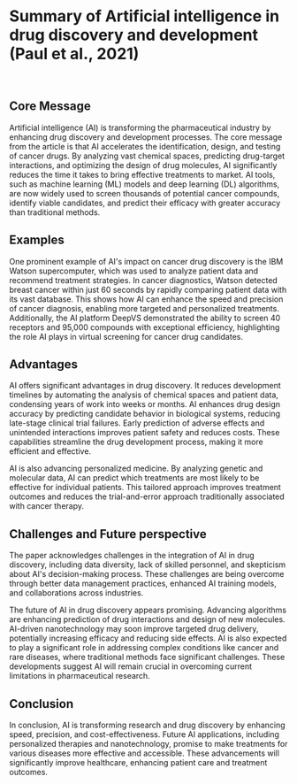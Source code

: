 # Summary of Artificial intelligence in drug discovery and development (Paul et al., 2021)
<br/>

## Core Message
Artificial intelligence (AI) is transforming the pharmaceutical industry by enhancing drug discovery and development processes. The core message from the article is that AI  accelerates the identification, design, and testing of cancer drugs. By analyzing vast chemical spaces, predicting drug-target interactions, and optimizing the design of drug molecules, AI significantly reduces the time it takes to bring effective treatments to market. AI tools, such as machine learning (ML) models and deep learning (DL) algorithms, are now widely used to screen thousands of potential cancer compounds, identify viable candidates, and predict their efficacy with greater accuracy than traditional methods.

## Examples
One prominent example of AI's impact on cancer drug discovery is the IBM Watson supercomputer, which was used to analyze patient data and recommend treatment strategies. In cancer diagnostics, Watson detected breast cancer within just 60 seconds by rapidly comparing patient data with its vast database. This shows how AI can enhance the speed and precision of cancer diagnosis, enabling more targeted and personalized treatments. Additionally, the AI platform DeepVS demonstrated the ability to screen 40 receptors and 95,000 compounds with exceptional efficiency, highlighting the role AI plays in virtual screening for cancer drug candidates.

## Advantages
AI offers significant advantages in drug discovery. It reduces development timelines by automating the analysis of chemical spaces and patient data, condensing years of work into weeks or months. AI enhances drug design accuracy by predicting candidate behavior in biological systems, reducing late-stage clinical trial failures. Early prediction of adverse effects and unintended interactions improves patient safety and reduces costs. These capabilities streamline the drug development process, making it more efficient and effective.

AI is also advancing personalized medicine. By analyzing genetic and molecular data, AI can predict which treatments are most likely to be effective for individual patients. This tailored approach improves treatment outcomes and reduces the trial-and-error approach traditionally associated with cancer therapy.

## Challenges and Future perspective
The paper acknowledges challenges in the integration of AI in drug discovery, including data diversity, lack of skilled personnel, and skepticism about AI's decision-making process. These challenges are being overcome through better data management practices, enhanced AI training models, and collaborations across industries.

The future of AI in drug discovery appears promising. Advancing algorithms are enhancing prediction of drug interactions and design of new molecules. AI-driven nanotechnology may soon improve targeted drug delivery, potentially increasing efficacy and reducing side effects. AI is also expected to play a significant role in addressing complex conditions like cancer and rare diseases, where traditional methods face significant challenges. These developments suggest AI will remain crucial in overcoming current limitations in pharmaceutical research.

## Conclusion
In conclusion, AI is transforming research and drug discovery by enhancing speed, precision, and cost-effectiveness. Future AI applications, including personalized therapies and nanotechnology, promise to make treatments for various diseases more effective and accessible. These advancements will significantly improve healthcare, enhancing patient care and treatment outcomes.